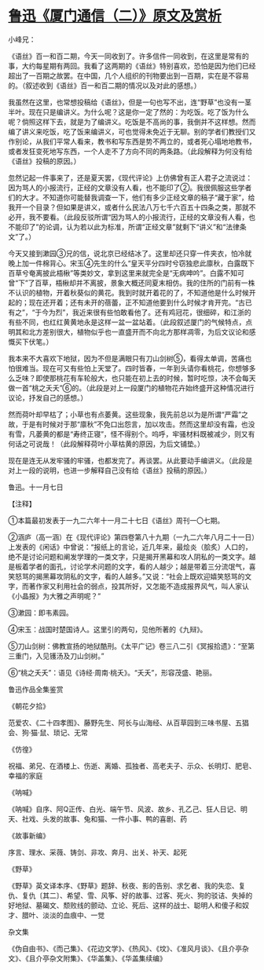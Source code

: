# [鲁迅《厦门通信（二）》原文及赏析](https://www.vrrw.net/wx/7581.html)

小峰兄：

《语丝》百一和百二期，今天一同收到了。许多信件一同收到，在这里是常有的事，大约每星期有两回。我看了这两期的《语丝》特别喜欢，恐怕是因为他们已经超出了一百期之故罢。在中国，几个人组织的刊物要出到一百期，实在是不容易的。（叙述收到《语丝》百一和百二期的情况以及对此的感想。）

我虽然在这里，也常想投稿给《语丝》，但是一句也写不出，连“野草”也没有一茎半叶。现在只是编讲义。为什么呢？这是你一定了然的：为吃饭。吃了饭为什么呢？倘照这样下去，就是为了编讲义。吃饭是不高尚的事，我倒并不这样想。然而编了讲义来吃饭，吃了饭来编讲义，可也觉得未免近于无聊。别的学者们教授们又作别论，从我们平常人看来，教书和写东西是势不两立的，或者死心塌地地教书，或者发狂变死地写东西，一个人走不了方向不同的两条路。（此段解释为何没有给《语丝》投稿的原因。）



忽然记起一件事来了，还是夏天罢，《现代评论》上仿佛曾有正人君子之流说过：因为骂人的小报流行，正经的文章没有人看，也不能印了②。我很佩服这些学者们的大才。不知道你可能替我调查一下，他们有多少正经文章的稿子“藏于家”，给我开一个目录？但如果是讲义，或者什么民法八万七千六百五十四条之类，那就不必开，我不要看。（此段反驳所谓“因为骂人的小报流行，正经的文章没有人看，也不能印了”的论调，认为若以此为标准，所谓“正经文章”就剩下“讲义”和“法律条文”了。）

今天又接到漱园③兄的信，说北京已经结冰了。这里却还只穿一件夹衣，怕冷就晚上加一件棉背心。宋玉④先生的什么“皇天平分四时兮窃独悲此廪秋，白露既下百草兮奄离披此梧楸”等类妙文，拿到这里来就完全是“无病呻吟”。白露不知可曾“下”了百草，梧楸却并不离披，景象大概还同夏末相仿。我的住所的门前有一株不认识的植物，开着秋葵似的黄花。我到时就开着花的了，不知道他是什么时候开起的；现在还开着；还有未开的蓓蕾，正不知道他要到什么时候才肯开完。“古已有之”，“于今为烈”，我近来很有些怕敢看他了。还有鸡冠花，很细碎，和江浙的有些不同，也红红黄黄地永是这样一盆一盆站着。（此段叙述厦门的气候特点，点明其和北方差别很大，植物似乎也一直盛开而不向北方那样凋零，为后文议论和感慨买下伏笔。）

我本来不大喜欢下地狱，因为不但是满眼只有刀山剑树⑤，看得太单调，苦痛也怕很难当。现在可又有些怕上天堂了。四时皆春，一年到头请你看桃花，你想够多么乏味？即使那桃花有车轮般大，也只能在初上去的时候，暂时吃惊，决不会每天做一首“桃之夭夭”⑥的。（此段是对上一段厦门的植物花卉始终盛开这种情况进行议论，抒发自己的感想。）

然而荷叶却早枯了；小草也有点萎黄。这些现象，我先前总以为是所谓“严霜”之故，于是有时候对于那“廪秋”不免口出怨言，加以攻击。然而这里却没有霜，也没有雪，凡萎黄的都是“寿终正寝”，怪不得别个。呜呼，牢骚材料既被减少，则又有何话之可说哉！（此段解释荷叶小草枯黄的原因，为后文铺垫。）

现在是连无从发牢骚的牢骚，也都发完了。再谈罢。从此要动手编讲义。（此段是对上一段的说明，也进一步解释自己没有给《语丝》投稿的原因。）

鲁迅。十一月七日





【注释】

①本篇最初发表于一九二六年十一月二十七日《语丝》周刊一〇七期。

②涵庐（高一涵）在《现代评论》第四卷第八十九期（一九二六年八月二十一日）上发表的《闲话》中曾说：“报纸上的言论，近几年来，最烩炎（脍炙）人口的，绝不是讨论问题和阐发学理的一类文字，只是揭开黑幕和攻人阴私的一类文字。越是板着学者的面孔，讨论学术问题的文字，看的人越少；越是带着三分流氓气，喜笑怒骂的揭黑幕攻阴私的文字，看的人越多。”又说：“社会上既欢迎嬉笑怒骂的文字，而著作家又利用社会的弱点，投其所好，又怎能不造成报界风气，叫人家认《小晶报》为大雅之声明呢？”

③漱园：即韦素园。

④宋玉：战国时楚国诗人。这里引的两句，见他所著的《九辩》。

⑤刀山剑树：佛教宣扬的地狱酷刑。《太平广记》卷三八二引《冥报拾遗》：“至第三重门，入见镬汤及刀山剑树。”

⑥“桃之夭夭”：语见《诗经·周南·桃夭》。“夭夭”，形容茂盛、艳丽。

鲁迅作品全集鉴赏

《朝花夕拾》

范爱农、《二十四孝图》、藤野先生、阿长与山海经、从百草园到三味书屋、五猖会、狗·猫·鼠、琐记、无常

《仿徨》

祝福、弟兄、在酒楼上、伤逝、离婚、孤独者、高老夫子、示众、长明灯、肥皂、幸福的家庭

《呐喊》

《呐喊》自序、阿Q正传、白光、端午节、风波、故乡、孔乙己、狂人日记、明天、社戏、头发的故事、兔和猫、一件小事、鸭的喜剧、药

《故事新编》

序言、理水、采薇、铸剑、非攻、奔月、出关、补天、起死

《野草》

《野草》英文译本序、《野草》题辞、秋夜、影的告别、求乞者、我的失恋、复仇、复仇〔其二〕、希望、雪、风筝、好的故事、过客、死火、狗的驳诘、失掉的好地狱、墓碣文、颓败线的颤动、立论、死后、这样的战士、聪明人和傻子和奴才、腊叶、淡淡的血痕中、一觉

杂文集

《伪自由书》、《而己集》、《花边文学》、《热风》、《坟》、《准风月谈》、《且介亭杂文》、《且介亭杂文附集》、《华盖集》、《华盖集续编》

